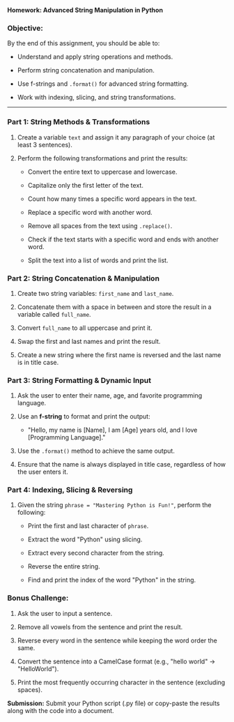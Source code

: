 **Homework: Advanced String Manipulation in Python**

### **Objective:**

By the end of this assignment, you should be able to:

-   Understand and apply string operations and methods.

-   Perform string concatenation and manipulation.

-   Use f-strings and `.format()` for advanced string formatting.

-   Work with indexing, slicing, and string transformations.

* * * * *

### **Part 1: String Methods & Transformations**

1.  Create a variable `text` and assign it any paragraph of your choice (at least 3 sentences).

2.  Perform the following transformations and print the results:

    -   Convert the entire text to uppercase and lowercase.

    -   Capitalize only the first letter of the text.

    -   Count how many times a specific word appears in the text.

    -   Replace a specific word with another word.

    -   Remove all spaces from the text using `.replace()`.

    -   Check if the text starts with a specific word and ends with another word.

    -   Split the text into a list of words and print the list.

### **Part 2: String Concatenation & Manipulation**

1.  Create two string variables: `first_name` and `last_name`.

2.  Concatenate them with a space in between and store the result in a variable called `full_name`.

3.  Convert `full_name` to all uppercase and print it.

4.  Swap the first and last names and print the result.

5.  Create a new string where the first name is reversed and the last name is in title case.

### **Part 3: String Formatting & Dynamic Input**

1.  Ask the user to enter their name, age, and favorite programming language.

2.  Use an **f-string** to format and print the output:

    -   "Hello, my name is [Name], I am [Age] years old, and I love [Programming Language]."

3.  Use the `.format()` method to achieve the same output.

4.  Ensure that the name is always displayed in title case, regardless of how the user enters it.

### **Part 4: Indexing, Slicing & Reversing**

1.  Given the string `phrase = "Mastering Python is Fun!"`, perform the following:

    -   Print the first and last character of `phrase`.

    -   Extract the word "Python" using slicing.

    -   Extract every second character from the string.

    -   Reverse the entire string.

    -   Find and print the index of the word "Python" in the string.

### **Bonus Challenge:**

1.  Ask the user to input a sentence.

2.  Remove all vowels from the sentence and print the result.

3.  Reverse every word in the sentence while keeping the word order the same.

4.  Convert the sentence into a CamelCase format (e.g., "hello world" → "HelloWorld").

5.  Print the most frequently occurring character in the sentence (excluding spaces).

**Submission:** Submit your Python script (.py file) or copy-paste the results along with the code into a document.
